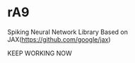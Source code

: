 # rA9

Spiking Neural Network Library Based on JAX(https://github.com/google/jax)

KEEP WORKING NOW
